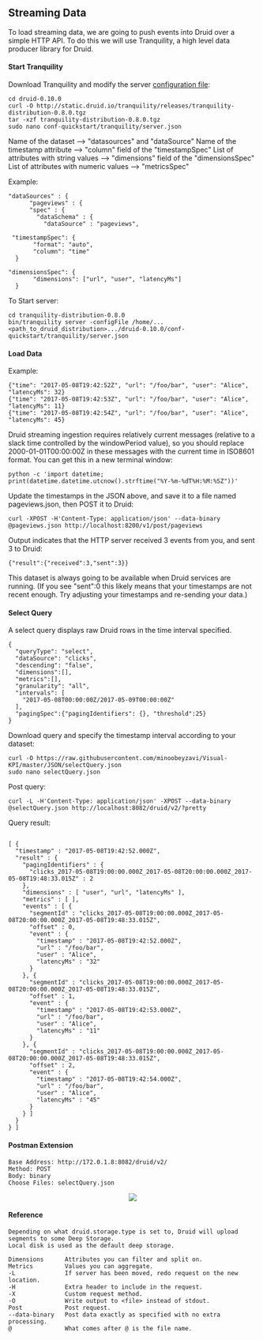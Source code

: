 ## Streaming Data

To load streaming data, we are going to push events into Druid over a simple HTTP API. To do this we will use Tranquility, a high level data producer library for Druid.

#### Start Tranquility

Download Tranquility and modify the server <a href="https://raw.githubusercontent.com/druid-io/druid/master/examples/conf-quickstart/tranquility/server.json">configuration file</a>:

```
cd druid-0.10.0
curl -O http://static.druid.io/tranquility/releases/tranquility-distribution-0.8.0.tgz
tar -xzf tranquility-distribution-0.8.0.tgz
sudo nano conf-quickstart/tranquility/server.json
```

Name of the dataset --> "datasources" and "dataSource"
Name of the timestamp attribute --> "column" field of the "timestampSpec"
List of attributes with string values --> "dimensions" field of the "dimensionsSpec"
List of attributes with numeric values --> "metricsSpec"

Example:
```
"dataSources" : {
      "pageviews" : {
      "spec" : {
        "dataSchema" : {
          "dataSource" : "pageviews",
```
```
 "timestampSpec": {
       "format": "auto",
       "column": "time"
  }
```
```
"dimensionsSpec": {
       "dimensions": ["url", "user", "latencyMs"]
  }
```

To Start server:

```
cd tranquility-distribution-0.8.0
bin/tranquility server -configFile /home/...<path_to_druid_distribution>.../druid-0.10.0/conf-quickstart/tranquility/server.json
```

#### Load Data

Example:
```
{"time": "2017-05-08T19:42:52Z", "url": "/foo/bar", "user": "Alice", "latencyMs": 32}
{"time": "2017-05-08T19:42:53Z", "url": "/foo/bar", "user": "Alice", "latencyMs": 11}
{"time": "2017-05-08T19:42:54Z", "url": "/foo/bar", "user": "Alice", "latencyMs": 45}
```

Druid streaming ingestion requires relatively current messages (relative to a slack time controlled by the windowPeriod value), so you should replace 2000-01-01T00:00:00Z in these messages with the current time in ISO8601 format. You can get this in a new terminal window:

```
python -c 'import datetime; print(datetime.datetime.utcnow().strftime("%Y-%m-%dT%H:%M:%SZ"))'
```

Update the timestamps in the JSON above, and save it to a file named pageviews.json, then POST it to Druid:

```
curl -XPOST -H'Content-Type: application/json' --data-binary @pageviews.json http://localhost:8200/v1/post/pageviews
```
Output indicates that the HTTP server received 3 events from you, and sent 3 to Druid:

```
{"result":{"received":3,"sent":3}}
```
This dataset is always going to be available when Druid services are running.
(If you see "sent":0 this likely means that your timestamps are not recent enough. Try adjusting your timestamps and re-sending your data.)

#### Select Query

A select query displays raw Druid rows in the time interval specified.

```
{
  "queryType": "select",
  "dataSource": "clicks",
  "descending": "false",
  "dimensions":[],
  "metrics":[],
  "granularity": "all",
  "intervals": [
    "2017-05-08T00:00:00Z/2017-05-09T00:00:00Z"
  ],
  "pagingSpec":{"pagingIdentifiers": {}, "threshold":25}
}
```

Download query and specify the timestamp interval according to your dataset:
```
curl -O https://raw.githubusercontent.com/minoobeyzavi/Visual-KPI/master/JSON/selectQuery.json
sudo nano selectQuery.json
```
Post query:
```
curl -L -H'Content-Type: application/json' -XPOST --data-binary @selectQuery.json http://localhost:8082/druid/v2/?pretty
```
Query result:
```

[ {
  "timestamp" : "2017-05-08T19:42:52.000Z",
  "result" : {
    "pagingIdentifiers" : {
      "clicks_2017-05-08T19:00:00.000Z_2017-05-08T20:00:00.000Z_2017-05-08T19:48:33.015Z" : 2
    },
    "dimensions" : [ "user", "url", "latencyMs" ],
    "metrics" : [ ],
    "events" : [ {
      "segmentId" : "clicks_2017-05-08T19:00:00.000Z_2017-05-08T20:00:00.000Z_2017-05-08T19:48:33.015Z",
      "offset" : 0,
      "event" : {
        "timestamp" : "2017-05-08T19:42:52.000Z",
        "url" : "/foo/bar",
        "user" : "Alice",
        "latencyMs" : "32"
      }
    }, {
      "segmentId" : "clicks_2017-05-08T19:00:00.000Z_2017-05-08T20:00:00.000Z_2017-05-08T19:48:33.015Z",
      "offset" : 1,
      "event" : {
        "timestamp" : "2017-05-08T19:42:53.000Z",
        "url" : "/foo/bar",
        "user" : "Alice",
        "latencyMs" : "11"
      }
    }, {
      "segmentId" : "clicks_2017-05-08T19:00:00.000Z_2017-05-08T20:00:00.000Z_2017-05-08T19:48:33.015Z",
      "offset" : 2,
      "event" : {
        "timestamp" : "2017-05-08T19:42:54.000Z",
        "url" : "/foo/bar",
        "user" : "Alice",
        "latencyMs" : "45"
      }
    } ]
  }
} ]
```

#### Postman Extension

```
Base Address: http://172.0.1.8:8082/druid/v2/
Method: POST
Body: binary
Choose Files: selectQuery.json

```


<div align="center"><img src="https://github.com/minoobeyzavi/Visual-KPI/blob/master/Images/postman-streamingData.png"></img></div>


#### Reference
```
Depending on what druid.storage.type is set to, Druid will upload segments to some Deep Storage.
Local disk is used as the default deep storage.

Dimensions      Attributes you can filter and split on.
Metrics         Values you can aggregate.
-L              If server has been moved, redo request on the new location.
-H              Extra header to include in the request.
-X              Custom request method.
-O              Write output to <file> instead of stdout.
Post            Post request.
--data-binary   Post data exactly as specified with no extra processing.
@               What comes after @ is the file name.
```
